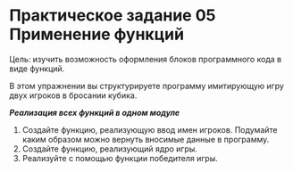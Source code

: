 # Практическое задание 05 Применение функций

Цель: изучить возможность оформления блоков программного кода в виде функций.

В этом упражнении вы структурируете программу имитирующую игру двух игроков в бросании кубика.

___Реализация всех функций в одном модуле___

1. Создайте функцию, реализующую ввод имен игроков. Подумайте каким образом можно вернуть вносимые данные в программу.
2. Создайте функцию, реализующий ядро игры.
3. Реализуйте с помощью функции победителя игры.